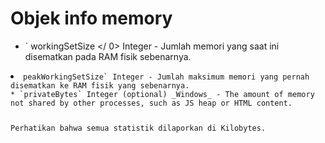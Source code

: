 # Objek info memory

* ` workingSetSize </ 0>  Integer - Jumlah memori yang saat ini disematkan pada RAM fisik sebenarnya.</li>
<li><code>peakWorkingSetSize` Integer - Jumlah maksimum memori yang pernah disematkan ke RAM fisik yang sebenarnya.
* `privateBytes` Integer (optional) _Windows_ - The amount of memory not shared by other processes, such as JS heap or HTML content.

Perhatikan bahwa semua statistik dilaporkan di Kilobytes.
